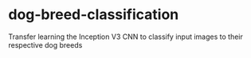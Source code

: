 # dog-breed-classification
Transfer learning the Inception V3 CNN to classify input images to their respective dog breeds

